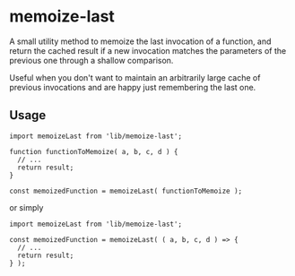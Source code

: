 # memoize-last

A small utility method to memoize the last invocation of a function, and
return the cached result if a new invocation matches the parameters of the
previous one through a shallow comparison.

Useful when you don't want to maintain an arbitrarily large cache of previous
invocations and are happy just remembering the last one.

## Usage

```
import memoizeLast from 'lib/memoize-last';

function functionToMemoize( a, b, c, d ) {
  // ...
  return result;
}

const memoizedFunction = memoizeLast( functionToMemoize );
```

or simply

```
import memoizeLast from 'lib/memoize-last';

const memoizedFunction = memoizeLast( ( a, b, c, d ) => {
  // ...
  return result;
} );
```
